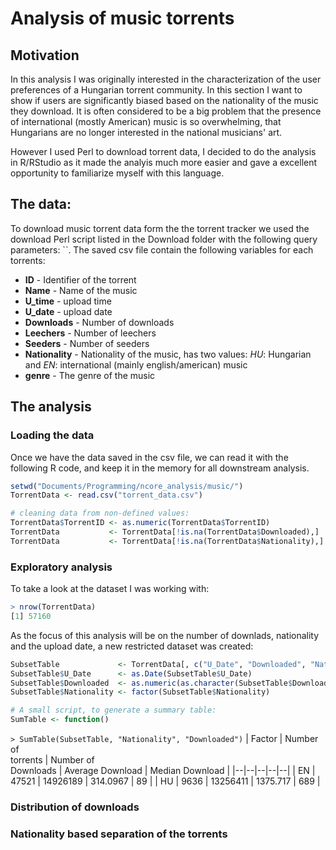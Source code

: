 Analysis of music torrents
===========

## Motivation

In this analysis I was originally interested in the characterization of the user preferences of a Hungarian torrent community. In this section I want to show if users are significantly biased based on the nationality of the music they download. It is often considered to be a big problem that the presence of international (mostly American) music is so overwhelming, that Hungarians are no longer interested in the national musicians' art.

However I used Perl to download torrent data, I decided to do the analysis in R/RStudio as it made the analyis much more easier and gave a excellent opportunity to familiarize myself with this language.

## The data:

To download music torrent data form the the torrent tracker we used the download Perl script listed in the Download folder with the following query parameters: ``. The saved csv file contain the following variables for each torrents:

* **ID** - Identifier of the torrent
* **Name** - Name of the music
* **U_time** - upload time
* **U_date** - upload date
* **Downloads** - Number of downloads
* **Leechers** - Number of leechers
* **Seeders** - Number of seeders
* **Nationality** - Nationality of the music, has two values: *HU*: Hungarian and *EN*: international (mainly english/american) music
* **genre** - The genre of the music

## The analysis

### Loading the data

Once we have the data saved in the csv file, we can read it with the following R code, and keep it in the memory for all downstream analysis.

```R
setwd("Documents/Programming/ncore_analysis/music/")
TorrentData <- read.csv("torrent_data.csv")

# cleaning data from non-defined values:
TorrentData$TorrentID <- as.numeric(TorrentData$TorrentID)
TorrentData           <- TorrentData[!is.na(TorrentData$Downloaded),]
TorrentData           <- TorrentData[!is.na(TorrentData$Nationality),]

```

### Exploratory analysis

To take a look at the dataset I was working with:
```r
> nrow(TorrentData)
[1] 57160
```
As the focus of this analysis will be on the number of downlads, nationality and the upload date, a new restricted dataset was created:

```r
SubsetTable             <- TorrentData[, c("U_Date", "Downloaded", "Nationality")]
SubsetTable$U_Date      <- as.Date(SubsetTable$U_Date)
SubsetTable$Downloaded  <- as.numeric(as.character(SubsetTable$Downloaded))
SubsetTable$Nationality <- factor(SubsetTable$Nationality)

# A small script, to generate a summary table:
SumTable <- function()

```

`> SumTable(SubsetTable, "Nationality", "Downloaded")`
| Factor | Number of<br />torrents | Number of<br />Downloads | Average Download | Median Download |
|--|--|--|--|--|
|  EN  |  47521  |  14926189  |  314.0967  |  89  |
|  HU  |  9636  |  13256411  |  1375.717  |  689  |


### Distribution of downloads



### Nationality based separation of the torrents



###
